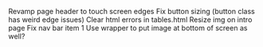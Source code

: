 Revamp page header to touch screen edges
Fix button sizing (button class has weird edge issues)
Clear html errors in tables.html
Resize img on intro page
Fix nav bar item 1
Use wrapper to put image at bottom of screen as well?